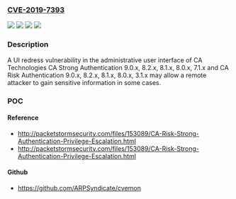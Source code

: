 ### [CVE-2019-7393](https://cve.mitre.org/cgi-bin/cvename.cgi?name=CVE-2019-7393)
![](https://img.shields.io/static/v1?label=Product&message=CA%20Risk%20Authentication&color=blue)
![](https://img.shields.io/static/v1?label=Product&message=CA%20Strong%20Authentication&color=blue)
![](https://img.shields.io/static/v1?label=Version&message=9%3D%209.0.x%20&color=brighgreen)
![](https://img.shields.io/static/v1?label=Vulnerability&message=CWE-1021%3A%20Improper%20Restriction%20of%20Rendered%20UI%20Layers%20or%20Frames&color=brighgreen)

### Description

A UI redress vulnerability in the administrative user interface of CA Technologies CA Strong Authentication 9.0.x, 8.2.x, 8.1.x, 8.0.x, 7.1.x and CA Risk Authentication 9.0.x, 8.2.x, 8.1.x, 8.0.x, 3.1.x may allow a remote attacker to gain sensitive information in some cases.

### POC

#### Reference
- http://packetstormsecurity.com/files/153089/CA-Risk-Strong-Authentication-Privilege-Escalation.html
- http://packetstormsecurity.com/files/153089/CA-Risk-Strong-Authentication-Privilege-Escalation.html

#### Github
- https://github.com/ARPSyndicate/cvemon

